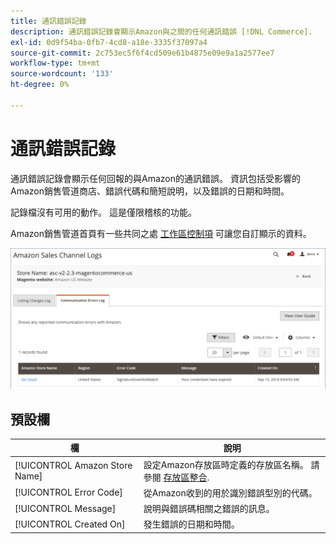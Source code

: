 ```yaml
---
title: 通訊錯誤記錄
description: 通訊錯誤記錄會顯示Amazon與之間的任何通訊錯誤 [!DNL Commerce].
exl-id: 0d9f54ba-0fb7-4cd8-a18e-3335f37097a4
source-git-commit: 2c753ec5f6f4cd509e61b4875e09e9a1a2577ee7
workflow-type: tm+mt
source-wordcount: '133'
ht-degree: 0%

---
```


# 通訊錯誤記錄

通訊錯誤記錄會顯示任何回報的與Amazon的通訊錯誤。 資訊包括受影響的Amazon銷售管道商店、錯誤代碼和簡短說明，以及錯誤的日期和時間。

記錄檔沒有可用的動作。 這是僅限稽核的功能。

Amazon銷售管道首頁有一些共同之處 [工作區控制項](./workspace-controls.md) 可讓您自訂顯示的資料。

![通訊錯誤記錄](assets/amazon-comm-errors-log.png)

## 預設欄

| 欄 | 說明 |
|--- |--- |
| [!UICONTROL Amazon Store Name] | 設定Amazon存放區時定義的存放區名稱。 請參閱 [存放區整合](./store-integration.md). |
| [!UICONTROL Error Code] | 從Amazon收到的用於識別錯誤型別的代碼。 |
| [!UICONTROL Message] | 說明與錯誤碼相關之錯誤的訊息。 |
| [!UICONTROL Created On] | 發生錯誤的日期和時間。 |
